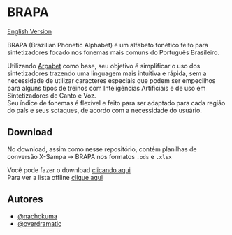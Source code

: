 ﻿
# BRAPA
[English Version](README_EN.md)

BRAPA (Brazilian Phonetic Alphabet) é um alfabeto fonético feito para sintetizadores focado nos fonemas mais comuns do Português Brasileiro.

Utilizando [Arpabet](https://en.wikipedia.org/wiki/ARPABET) como base, seu objetivo é simplificar o uso dos sintetizadores trazendo uma linguagem mais intuitiva e rápida, sem a necessidade de utilizar caracteres especiais que podem ser empecilhos para alguns tipos de treinos com Inteligências Artificiais e de uso em Sintetizadores de Canto e Voz.</br>
Seu índice de fonemas é flexível e feito para ser adaptado para cada região do país e seus sotaques, de acordo com a necessidade do usuário.

## Download
No download, assim como nesse repositório, contém planilhas de conversão X-Sampa -> BRAPA nos formatos `.ods` e `.xlsx`

Você pode fazer o download [clicando aqui](https://github.com/overdramatic/BRAPA/archive/refs/heads/main.zip "Release")<br/>
Para ver a lista offline [clique aqui](SPREADSHEETS/FONEMAS.md)

## Autores

- [@nachokuma](https://github.com/nachokuma)
- [@overdramatic](https://github.com/overdramatic)

